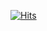 
[![Hits](https://hits.seeyoufarm.com/api/count/incr/badge.svg?url=https%3A%2F%2Fgithub.com%2Fsisun1225&count_bg=%2379C83D&title_bg=%23555555&icon=&icon_color=%23E7E7E7&title=hits&edge_flat=false)](https://hits.seeyoufarm.com)  






<!--![header](https://capsule-render.vercel.app/api?type=waving&color=auto&height=300&section=header&text=Park%20Taewoong&fontSize=90)-->     
<!--Hi there 👋 -->
<!--
![Anurag's GitHub stats](https://github-readme-stats.vercel.app/api?username=sisun1225&show_icons=true&theme=Default) 
-->








<!--
**sisun1225/sisun1225** is a ✨ _special_ ✨ repository because its `README.md` (this file) appears on your GitHub profile.
Here are some ideas to get you started:
- 🔭 I’m currently working on ...
- 🌱 I’m currently learning ...
- 👯 I’m looking to collaborate on ...
- 🤔 I’m looking for help with ...
- 💬 Ask me about ...
- 📫 How to reach me: ...
- 😄 Pronouns: ...
- ⚡ Fun fact: ...
-->
